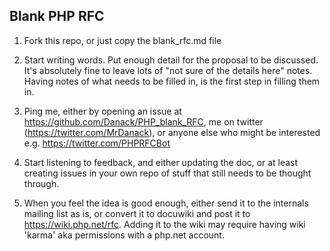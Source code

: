 ## Blank PHP RFC


1. Fork this repo, or just copy the blank_rfc.md file

2. Start writing words. Put enough detail for the proposal to be discussed. It's absolutely fine to leave lots of "not sure of the details here" notes. Having notes of what needs to be filled in, is the first step in filling them in. 

3. Ping me, either by opening an issue at https://github.com/Danack/PHP_blank_RFC, me on twitter (https://twitter.com/MrDanack), or anyone else who might be interested e.g. https://twitter.com/PHPRFCBot

4. Start listening to feedback, and either updating the doc, or at least creating issues in your own repo of stuff that still needs to be thought through.

5. When you feel the idea is good enough, either send it to the internals mailing list as is, or convert it to docuwiki and post it to https://wiki.php.net/rfc. Adding it to the wiki may require having wiki 'karma' aka permissions with a php.net account.

